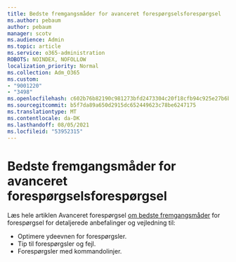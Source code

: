```yaml
---
title: Bedste fremgangsmåder for avanceret forespørgselsforespørgsel
ms.author: pebaum
author: pebaum
manager: scotv
ms.audience: Admin
ms.topic: article
ms.service: o365-administration
ROBOTS: NOINDEX, NOFOLLOW
localization_priority: Normal
ms.collection: Adm_O365
ms.custom:
- "9001220"
- "3498"
ms.openlocfilehash: c602b76b82190c981273bfd2473304c20f18cfb94c925e27b6b777cba4a52c40
ms.sourcegitcommit: b5f7da89a650d2915dc652449623c78be6247175
ms.translationtype: MT
ms.contentlocale: da-DK
ms.lasthandoff: 08/05/2021
ms.locfileid: "53952315"
---
```

# <a name="advanced-hunting-query-best-practices"></a>Bedste fremgangsmåder for avanceret forespørgselsforespørgsel

Læs hele artiklen Avanceret forespørgsel [om bedste fremgangsmåder](/windows/security/threat-protection/microsoft-defender-atp/advanced-hunting-best-practices#optimize-query-performance) for forespørgsel for detaljerede anbefalinger og vejledning til:
- Optimere ydeevnen for forespørgsler.
- Tip til forespørgsler og fejl.
- Forespørgsler med kommandolinjer.


